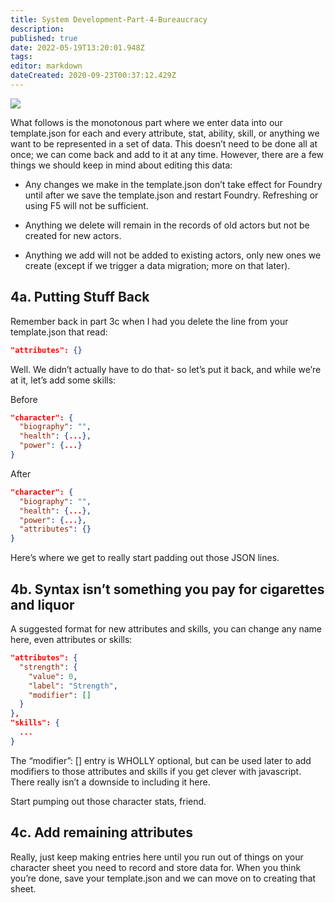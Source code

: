 ```yaml
---
title: System Development-Part-4-Bureaucracy
description: 
published: true
date: 2022-05-19T13:20:01.948Z
tags: 
editor: markdown
dateCreated: 2020-09-23T00:37:12.429Z
---
```


![](https://lh3.googleusercontent.com/qoT-9iXu-1UwimiVSs-q6a9uDc7jN0aUBknVi7d7hHV3r37VOIQ1jFuCrE0tcWXLWlYPzs5yY404GsmTIEWyce-iqFVJf-ZQbySI_pa9al1fBmw_TFzVXcHQA8NMnbdHmOqcs-OT)

  
What follows is the monotonous part where we enter data into our template.json for each and every attribute, stat, ability, skill, or anything we want to be represented in a set of data. This doesn’t need  to be done all at once; we can come back and add to it at any time. However, there are a few things we should keep in mind about editing this data:

  

-   Any changes we make in the template.json don’t take effect for Foundry until after we save the template.json and restart Foundry. Refreshing or using F5 will not be sufficient.
    
-   Anything we delete will remain in the records of old actors but not be created for new actors.
    
-   Anything we add will not be added to existing actors, only new ones we create (except if we trigger a data migration; more on that later).
    

  

## 4a. Putting Stuff Back

Remember back in part 3c when I had you delete the line from your template.json that read: 

```json
"attributes": {}
```

Well. We didn’t actually have to do that- so let’s put it back, and while we’re at it, let’s add some skills:

Before

```json
"character": {
  "biography": "",
  "health": {...},
  "power": {...}
}
```

After

```json
"character": {
  "biography": "",
  "health": {...},
  "power": {...},
  "attributes": {}
}
```

Here’s where we get to really start padding out those JSON lines.

  

## 4b. Syntax isn’t something you pay for cigarettes and liquor

A suggested format for new attributes and skills, you can change any name here, even attributes or skills:

```json
"attributes": {
  "strength": {
    "value": 0,
    "label": "Strength",
    "modifier": []
  }
},  
"skills": {
  ...
}
```
      

The “modifier”: [] entry is WHOLLY optional, but can be used later to add modifiers to those attributes and skills if you get clever with javascript. There really isn’t a downside to including it here.

  

Start pumping out those character stats, friend.

  

## 4c. Add remaining attributes
Really, just keep making entries here until you run out of things on your character sheet you need to record and store data for. When you think you’re done, save your template.json and we can move on to creating that sheet.